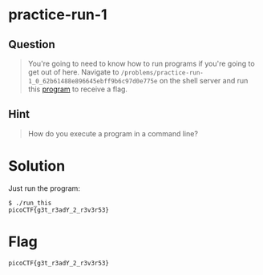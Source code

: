 # practice-run-1
## Question
>You're going to need to know how to run programs if you're going to get out of here. Navigate to `/problems/practice-run-1_0_62b61488e896645ebff9b6c97d0e775e` on the shell server and run this [program](files/run_this) to receive a flag.

## Hint
>How do you execute a program in a command line?

# Solution
Just run the program:
~~~~
$ ./run_this 
picoCTF{g3t_r3adY_2_r3v3r53}
~~~~

# Flag
`picoCTF{g3t_r3adY_2_r3v3r53}`

